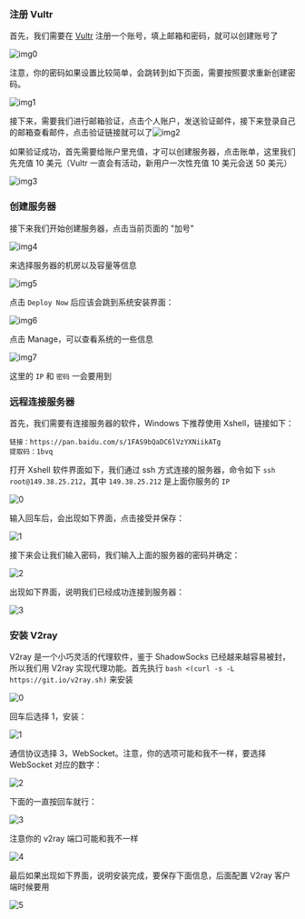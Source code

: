### 注册 Vultr

首先，我们需要在 [Vultr](https://www.vultr.com/?ref=8038470) 注册一个账号，填上邮箱和密码，就可以创建账号了



![img0](./pic/server/0.png)

注意，你的密码如果设置比较简单，会跳转到如下页面，需要按照要求重新创建密码。

![img1](./pic/server/1.png)



接下来，需要我们进行邮箱验证，点击个人账户，发送验证邮件，接下来登录自己的邮箱查看邮件，点击验证链接就可以了![img2](./pic/server/2.png)



如果验证成功，首先需要给账户里充值，才可以创建服务器，点击账单，这里我们先充值 10 美元（Vultr 一直会有活动，新用户一次性充值 10 美元会送 50 美元）

![img3](./pic/server/3.png)



### 创建服务器

接下来我们开始创建服务器，点击当前页面的 "加号"

![img4](./pic/server/4.png)



来选择服务器的机房以及容量等信息

![img5](./pic/server/5.png)

点击 `Deploy Now` 后应该会跳到系统安装界面：

![img6](./pic/server/6.png)

点击 Manage，可以查看系统的一些信息

![img7](./pic/server/7.png)

这里的 `IP` 和 `密码` 一会要用到



### 远程连接服务器

首先，我们需要有连接服务器的软件，Windows 下推荐使用 Xshell，链接如下：

```
链接：https://pan.baidu.com/s/1FAS9bQaDC6lVzYXNiikATg 
提取码：1bvq 
```

打开 Xshell 软件界面如下，我们通过 ssh 方式连接的服务器，命令如下 `ssh root@149.38.25.212`，其中 `149.38.25.212` 是上面你服务的 `IP`

![0](./pic/ssh/0.png)

输入回车后，会出现如下界面，点击接受并保存：

![1](./pic/ssh/1.png)

接下来会让我们输入密码，我们输入上面的服务器的密码并确定：

![2](./pic/ssh/2.png)

出现如下界面，说明我们已经成功连接到服务器：

![3](./pic/ssh/3.png)



### 安装 V2ray

V2ray 是一个小巧灵活的代理软件，鉴于 ShadowSocks 已经越来越容易被封，所以我们用 V2ray 实现代理功能。首先执行 `bash <(curl -s -L https://git.io/v2ray.sh)` 来安装

![0](./pic/v2ray/0.png)

回车后选择 1，安装：

![1](./pic/v2ray/1.png)

通信协议选择 3，WebSocket。注意，你的选项可能和我不一样，要选择 WebSocket 对应的数字：

![2](./pic/v2ray/2.png)

下面的一直按回车就行：

![3](./pic/v2ray/3.png)

注意你的 v2ray 端口可能和我不一样

![4](./pic/v2ray/4.png)

最后如果出现如下界面，说明安装完成，要保存下面信息，后面配置 V2ray 客户端时候要用

![5](./pic/v2ray/5.png)